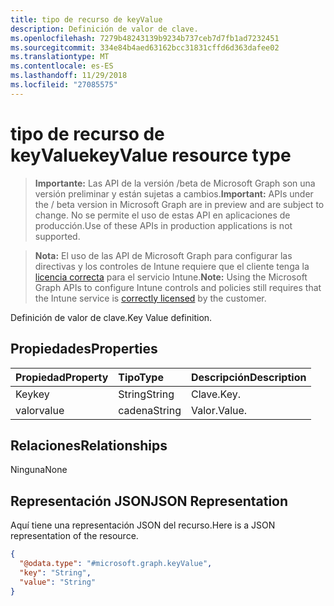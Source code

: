 ```yaml
---
title: tipo de recurso de keyValue
description: Definición de valor de clave.
ms.openlocfilehash: 7279b48243139b9234b737ceb7d7fb1ad7232451
ms.sourcegitcommit: 334e84b4aed63162bcc31831cffd6d363dafee02
ms.translationtype: MT
ms.contentlocale: es-ES
ms.lasthandoff: 11/29/2018
ms.locfileid: "27085575"
---
```

# <a name="keyvalue-resource-type"></a><span data-ttu-id="eed6d-103">tipo de recurso de keyValue</span><span class="sxs-lookup"><span data-stu-id="eed6d-103">keyValue resource type</span></span>

> <span data-ttu-id="eed6d-104">**Importante:** Las API de la versión /beta de Microsoft Graph son una versión preliminar y están sujetas a cambios.</span><span class="sxs-lookup"><span data-stu-id="eed6d-104">**Important:** APIs under the / beta version in Microsoft Graph are in preview and are subject to change.</span></span> <span data-ttu-id="eed6d-105">No se permite el uso de estas API en aplicaciones de producción.</span><span class="sxs-lookup"><span data-stu-id="eed6d-105">Use of these APIs in production applications is not supported.</span></span>

> <span data-ttu-id="eed6d-106">**Nota:** El uso de las API de Microsoft Graph para configurar las directivas y los controles de Intune requiere que el cliente tenga la [licencia correcta](https://go.microsoft.com/fwlink/?linkid=839381) para el servicio Intune.</span><span class="sxs-lookup"><span data-stu-id="eed6d-106">**Note:** Using the Microsoft Graph APIs to configure Intune controls and policies still requires that the Intune service is [correctly licensed](https://go.microsoft.com/fwlink/?linkid=839381) by the customer.</span></span>

<span data-ttu-id="eed6d-107">Definición de valor de clave.</span><span class="sxs-lookup"><span data-stu-id="eed6d-107">Key Value definition.</span></span>
## <a name="properties"></a><span data-ttu-id="eed6d-108">Propiedades</span><span class="sxs-lookup"><span data-stu-id="eed6d-108">Properties</span></span>
|<span data-ttu-id="eed6d-109">Propiedad</span><span class="sxs-lookup"><span data-stu-id="eed6d-109">Property</span></span>|<span data-ttu-id="eed6d-110">Tipo</span><span class="sxs-lookup"><span data-stu-id="eed6d-110">Type</span></span>|<span data-ttu-id="eed6d-111">Descripción</span><span class="sxs-lookup"><span data-stu-id="eed6d-111">Description</span></span>|
|:---|:---|:---|
|<span data-ttu-id="eed6d-112">Key</span><span class="sxs-lookup"><span data-stu-id="eed6d-112">key</span></span>|<span data-ttu-id="eed6d-113">String</span><span class="sxs-lookup"><span data-stu-id="eed6d-113">String</span></span>|<span data-ttu-id="eed6d-114">Clave.</span><span class="sxs-lookup"><span data-stu-id="eed6d-114">Key.</span></span>|
|<span data-ttu-id="eed6d-115">valor</span><span class="sxs-lookup"><span data-stu-id="eed6d-115">value</span></span>|<span data-ttu-id="eed6d-116">cadena</span><span class="sxs-lookup"><span data-stu-id="eed6d-116">String</span></span>|<span data-ttu-id="eed6d-117">Valor.</span><span class="sxs-lookup"><span data-stu-id="eed6d-117">Value.</span></span>|

## <a name="relationships"></a><span data-ttu-id="eed6d-118">Relaciones</span><span class="sxs-lookup"><span data-stu-id="eed6d-118">Relationships</span></span>
<span data-ttu-id="eed6d-119">Ninguna</span><span class="sxs-lookup"><span data-stu-id="eed6d-119">None</span></span>
## <a name="json-representation"></a><span data-ttu-id="eed6d-120">Representación JSON</span><span class="sxs-lookup"><span data-stu-id="eed6d-120">JSON Representation</span></span>
<span data-ttu-id="eed6d-121">Aquí tiene una representación JSON del recurso.</span><span class="sxs-lookup"><span data-stu-id="eed6d-121">Here is a JSON representation of the resource.</span></span>
<!-- {
  "blockType": "resource",
  "@odata.type": "microsoft.graph.keyValue"
}
-->
``` json
{
  "@odata.type": "#microsoft.graph.keyValue",
  "key": "String",
  "value": "String"
}
```





